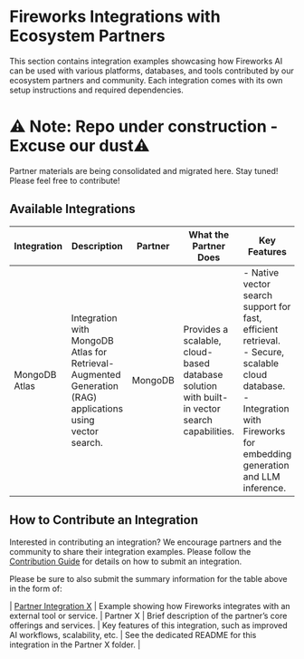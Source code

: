# Fireworks Integrations with Ecosystem Partners

This section contains integration examples showcasing how Fireworks AI can be used with various platforms, databases, and tools contributed by our ecosystem partners and community. Each integration comes with its own setup instructions and required dependencies.

# ⚠️ Note: Repo under construction  - Excuse our dust⚠️
Partner materials are being consolidated and migrated here. Stay tuned!
Please feel free to contribute!


## Available Integrations

| Integration | Description | Partner | What the Partner Does | Key Features | Setup Instructions | Link to Notebooks |
|-------------|-------------|---------|-----------------------|--------------|--------------------|-------------------|
| MongoDB Atlas | Integration with MongoDB Atlas for Retrieval-Augmented Generation (RAG) applications using vector search. | MongoDB | Provides a scalable, cloud-based database solution with built-in vector search capabilities. | - Native vector search support for fast, efficient retrieval. <br> - Secure, scalable cloud database. <br> - Integration with Fireworks for embedding generation and LLM inference. | [MongoDB Atlas Setup Guide](https://fireworks.ai/blog/optimizing-rag-with-mongodb-atlas-and-fireworks) | [Materials](./MongoDB) | 

## How to Contribute an Integration

Interested in contributing an integration? We encourage partners and the community to share their integration examples. Please follow the [Contribution Guide](../Contribution.md) for details on how to submit an integration.

Please be sure to also submit the summary information for the table above in the form of: 

| [Partner Integration X](./Partner_X/README.md) | Example showing how Fireworks integrates with an external tool or service. | Partner X | Brief description of the partner’s core offerings and services. | Key features of this integration, such as improved AI workflows, scalability, etc. | See the dedicated README for this integration in the Partner X folder. |